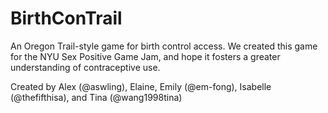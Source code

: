 # BirthConTrail
An Oregon Trail-style game for birth control access. We created this game for the NYU Sex Positive Game Jam, and hope it 
fosters a greater understanding of contraceptive use.

Created by Alex (@aswling), Elaine, Emily (@em-fong), Isabelle (@thefifthisa), and Tina (@wang1998tina)
